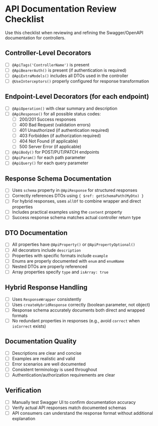 # API Documentation Review Checklist

Use this checklist when reviewing and refining the Swagger/OpenAPI documentation for controllers.

## Controller-Level Decorators

- [ ] `@ApiTags('ControllerName')` is present
- [ ] `@ApiBearerAuth()` is present (if authentication is required)
- [ ] `@ApiExtraModels()` includes all DTOs used in the controller
- [ ] `@UseInterceptors()` properly configured for response transformation

## Endpoint-Level Decorators (for each endpoint)

- [ ] `@ApiOperation()` with clear summary and description
- [ ] `@ApiResponse()` for all possible status codes:
  - [ ] 200/201 Success responses
  - [ ] 400 Bad Request (validation errors)
  - [ ] 401 Unauthorized (if authentication required)
  - [ ] 403 Forbidden (if authorization required)
  - [ ] 404 Not Found (if applicable)
  - [ ] 500 Server Error (if applicable)
- [ ] `@ApiBody()` for POST/PUT/PATCH endpoints
- [ ] `@ApiParam()` for each path parameter
- [ ] `@ApiQuery()` for each query parameter

## Response Schema Documentation

- [ ] Uses `schema` property in `@ApiResponse` for structured responses
- [ ] Correctly references DTOs using `{ $ref: getSchemaPath(MyDto) }`
- [ ] For hybrid responses, uses `allOf` to combine wrapper and direct properties
- [ ] Includes practical examples using the `content` property
- [ ] Success response schema matches actual controller return type

## DTO Documentation

- [ ] All properties have `@ApiProperty()` or `@ApiPropertyOptional()`
- [ ] All decorators include `description`
- [ ] Properties with specific formats include `example`
- [ ] Enums are properly documented with `enum` and `enumName`
- [ ] Nested DTOs are properly referenced
- [ ] Array properties specify `type` and `isArray: true`

## Hybrid Response Handling

- [ ] Uses `ResponseWrapper` consistently
- [ ] Uses `createHybridResponse` correctly (boolean parameter, not object)
- [ ] Response schema accurately documents both direct and wrapped formats
- [ ] No redundant properties in responses (e.g., avoid `correct` when `isCorrect` exists)

## Documentation Quality

- [ ] Descriptions are clear and concise
- [ ] Examples are realistic and valid
- [ ] Error scenarios are well documented
- [ ] Consistent terminology is used throughout
- [ ] Authentication/authorization requirements are clear

## Verification

- [ ] Manually test Swagger UI to confirm documentation accuracy
- [ ] Verify actual API responses match documented schemas
- [ ] API consumers can understand the response format without additional explanation 
